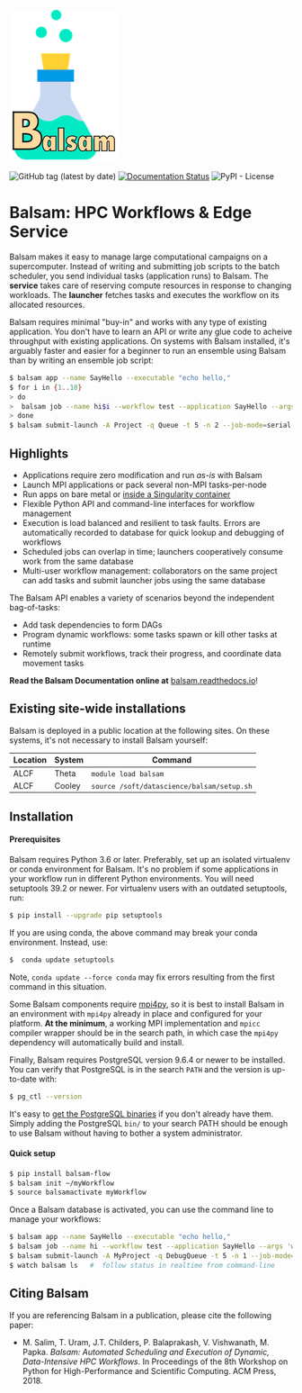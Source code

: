 ![Balsam](img/small3.png "Logo Title Text 1")


![GitHub tag (latest by date)](https://img.shields.io/github/tag-date/balsam-alcf/balsam.svg?label=version)
[![Documentation Status](https://readthedocs.org/projects/balsam/badge/?version=latest)](https://balsam.readthedocs.io/en/latest/?badge=latest)
![PyPI - License](https://img.shields.io/pypi/l/balsam-flow.svg)

# Balsam: HPC Workflows & Edge Service

Balsam makes it easy to manage large computational campaigns on a
supercomputer. Instead of writing and submitting job scripts to the batch
scheduler, you send individual tasks (application runs) to Balsam. The **service** takes
care of reserving compute resources in response to changing workloads.  The
**launcher** fetches tasks and executes the workflow on its allocated
resources.

Balsam requires minimal "buy-in" and works with any type of existing application.
You don't have to learn an API or write any glue code to acheive throughput with
existing applications. On systems with Balsam installed, it's arguably faster
and easier for a beginner to run an ensemble using Balsam than
by writing an ensemble job script:

```bash
$ balsam app --name SayHello --executable "echo hello,"
$ for i in {1..10}
> do
>  balsam job --name hi$i --workflow test --application SayHello --args "world $i"
> done
$ balsam submit-launch -A Project -q Queue -t 5 -n 2 --job-mode=serial
```

## Highlights

- Applications require zero modification and run *as-is* with Balsam
- Launch MPI applications or pack several non-MPI tasks-per-node
- Run apps on bare metal or [inside a Singularity container](https://www.alcf.anl.gov/user-guides/singularity)
- Flexible Python API and command-line interfaces for workflow management
- Execution is load balanced and resilient to task faults. Errors are automatically recorded to database for quick lookup and
  debugging of workflows
- Scheduled jobs can overlap in time; launchers cooperatively consume work from the same database
- Multi-user workflow management: collaborators on the same project can add tasks and submit launcher jobs using
  the same database

The Balsam API enables a variety of scenarios beyond the independent bag-of-tasks:
- Add task dependencies to form DAGs
- Program dynamic workflows: some tasks spawn or kill other tasks at runtime
- Remotely submit workflows, track their progress, and coordinate data movement tasks

**Read the Balsam Documentation online at** [balsam.readthedocs.io](https://balsam.readthedocs.io/en/latest/)!

## Existing site-wide installations

Balsam is deployed in a public location at the following sites.  On these systems,
it's not necessary to install Balsam yourself:

|Location | System | Command|
|---------|--------|-------|
|ALCF     | Theta | `module load balsam` |
|ALCF     | Cooley | `source /soft/datascience/balsam/setup.sh` |

## Installation

#### Prerequisites
Balsam requires Python 3.6 or later. Preferably, set up an isolated
virtualenv or conda environment for Balsam. It's no problem if some
applications in your workflow run in different Python environments. You will
need setuptools 39.2 or newer. For virtualenv users with an outdated setuptools,
run:
```bash
$ pip install --upgrade pip setuptools
```

If you are using conda, the above command may break your conda environment.
Instead, use:
```bash
$  conda update setuptools
```
Note, `conda update --force conda` may fix errors resulting from the first command
in this situation.

Some Balsam components require [mpi4py](https://github.com/mpi4py/mpi4py),  so
it is best to install Balsam in an environment with `mpi4py` already in place
and configured for your platform.  **At the minimum**, a working MPI
implementation and `mpicc` compiler wrapper should be in the search path, in
which case the `mpi4py` dependency will automatically build and install.

Finally, Balsam requires PostgreSQL version 9.6.4 or newer to be installed. You can verify
that PostgreSQL is in the search `PATH` and the version is up-to-date with:

```bash
$ pg_ctl --version
```

It's easy to [get the PostgreSQL binaries](https://www.enterprisedb.com/download-postgresql-binaries) if you
don't already have them.  Simply adding the PostgreSQL `bin/` to your search
PATH should be enough to use Balsam without having to bother a system
administrator.

#### Quick setup

```bash
$ pip install balsam-flow
$ balsam init ~/myWorkflow
$ source balsamactivate myWorkflow
```

Once a Balsam database is activated, you can use the command line to manage your workflows:

```bash
$ balsam app --name SayHello --executable "echo hello,"
$ balsam job --name hi --workflow test --application SayHello --args 'world!' --yes
$ balsam submit-launch -A MyProject -q DebugQueue -t 5 -n 1 --job-mode=mpi
$ watch balsam ls   #  follow status in realtime from command-line
```


## Citing Balsam
If you are referencing Balsam in a publication, please cite the following paper:

-  M. Salim, T. Uram, J.T. Childers, P. Balaprakash, V. Vishwanath, M. Papka. *Balsam: Automated Scheduling and Execution of Dynamic, Data-Intensive HPC Workflows*. In Proceedings of the 8th Workshop on Python for High-Performance and Scientific Computing. ACM Press, 2018.
